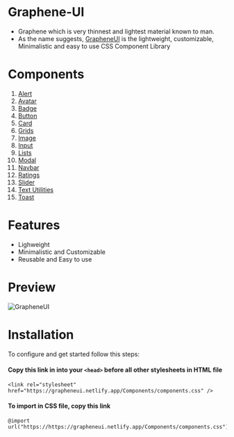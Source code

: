 # Graphene-UI
- Graphene which is very thinnest and lightest material known to man.
- As the name suggests, [GrapheneUI](https://grapheneui.netlify.app/) is the lightweight, customizable, Minimalistic and easy to use CSS Component Library

# Components
1. [Alert](https://grapheneui.netlify.app/documentations/docs/alert.html)
2. [Avatar](https://grapheneui.netlify.app/documentations/docs/avatar.html)
3. [Badge](https://grapheneui.netlify.app/documentations/docs/badge.html)
4. [Button](https://grapheneui.netlify.app/documentations/docs/button.html)
5. [Card](https://grapheneui.netlify.app/documentations/docs/card.html)
6. [Grids](https://grapheneui.netlify.app/documentations/docs/grid.html)
7. [Image](https://grapheneui.netlify.app/documentations/docs/image.html)
8. [Input](https://grapheneui.netlify.app/documentations/docs/input.html)
9. [Lists](https://grapheneui.netlify.app/documentations/docs/list.html)
10. [Modal](https://grapheneui.netlify.app/documentations/docs/modal.html)
11. [Navbar](https://grapheneui.netlify.app/documentations/docs/navbar.html)
12. [Ratings](https://grapheneui.netlify.app/documentations/docs/rating.html)
13. [Slider](https://grapheneui.netlify.app/documentations/docs/slider.html)
14. [Text Utilities](https://grapheneui.netlify.app/documentations/docs/textutils.html)
15. [Toast](https://grapheneui.netlify.app/documentations/docs/toast.html)

# Features
- Lighweight
- Minimalistic and Customizable
- Reusable and Easy to use


# Preview
![GrapheneUI](https://user-images.githubusercontent.com/64308102/162120269-992cb46c-48b5-4f96-9e0b-091dd7d0071f.gif)


# Installation
To configure and get started follow this steps:
#### Copy this link in into your `<head>` before all other stylesheets in HTML file
```
<link rel="stylesheet" href="https://grapheneui.netlify.app/Components/components.css" />
```
#### To import in CSS file, copy this link
```
@import url("https://https://grapheneui.netlify.app/Components/components.css");
```
